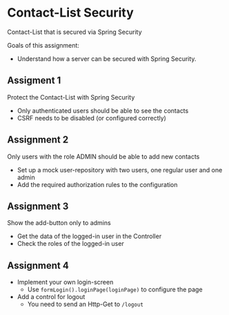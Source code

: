 # Contact-List Security
Contact-List that is secured via Spring Security
 
Goals of this assignment:
* Understand how a server can be secured with Spring Security.

## Assigment 1
Protect the Contact-List with Spring Security
* Only authenticated users should be able to see the contacts
* CSRF needs to be disabled (or configured correctly)

## Assignment 2
Only users with the role ADMIN should be able to add new contacts
* Set up a mock user-repository with two users, one regular user and one admin
* Add the required authorization rules to the configuration

## Assignment 3
Show the add-button only to admins
* Get the data of the logged-in user in the Controller
* Check the roles of the logged-in user

## Assignment 4
* Implement your own login-screen
  * Use `formLogin().loginPage(loginPage)` to configure the page
* Add a control for logout
  * You need to send an Http-Get to `/logout`
